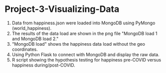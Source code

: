 # Project-3-Visualizing-Data

1. Data from happiness.json were loaded into MongoDB using PyMongo (world_happiness).
2. The results of the data load are shown in the png file "MongoDB load 1 and MongoDB load 2."
3. "MongoDB load" shows the happiness data load without the geo coordinates.
4. Using Python Flask to connect with MongoDB and display the raw data.
5. R script showing the hypothesis testing for happiness pre-COVID versus happiness during/post-COVID.

